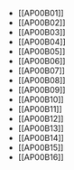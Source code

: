 - [[AP00B01]]
- [[AP00B02]]
- [[AP00B03]]
- [[AP00B04]]
- [[AP00B05]]
- [[AP00B06]]
- [[AP00B07]]
- [[AP00B08]]
- [[AP00B09]]
- [[AP00B10]]
- [[AP00B11]]
- [[AP00B12]]
- [[AP00B13]]
- [[AP00B14]]
- [[AP00B15]]
- [[AP00B16]]